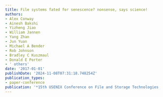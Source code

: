 ```yaml
---
title: File systems fated for senescence? nonsense, says science!
authors:
- Alex Conway
- Ainesh Bakshi
- Yizheng Jiao
- William Jannen
- Yang Zhan
- Jun Yuan
- Michael A Bender
- Rob Johnson
- Bradley C Kuszmaul
- Donald E Porter
- ' others'
date: '2017-01-01'
publishDate: '2024-11-08T07:31:18.748254Z'
publication_types:
- paper-conference
publication: '*15th USENIX Conference on File and Storage Technologies (FAST 17)*'
---
```

